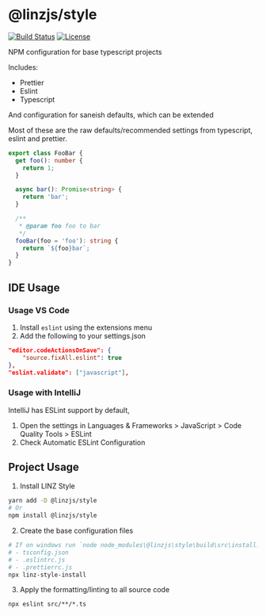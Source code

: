 # @linzjs/style

[![Build Status](https://github.com/linz/style-js/workflows/Build/badge.svg)](https://github.com/linz/style-js/actions)
[![License](https://img.shields.io/badge/license-MIT-blue.svg)](https://github.com/linz/style-js/blob/master/LICENSE)

NPM configuration for base typescript projects

Includes:
- Prettier
- Eslint 
- Typescript

And configuration for saneish defaults, which can be extended 

Most of these are the raw defaults/recommended settings from typescript, eslint and prettier.

```typescript
export class FooBar {
  get foo(): number {
    return 1;
  }

  async bar(): Promise<string> {
    return 'bar';
  }

  /**
   * @param foo foo to bar
   */
  fooBar(foo = 'foo'): string {
    return `${foo}bar`;
  }
}
```

## IDE Usage

### Usage VS Code
1. Install `eslint` using the extensions menu
2. Add the following to your settings.json
```json
"editor.codeActionsOnSave": {
    "source.fixAll.eslint": true
},
"eslint.validate": ["javascript"],
```

### Usage with IntelliJ
IntelliJ has ESLint support by default,

1. Open the settings in Languages & Frameworks > JavaScript > Code Quality Tools > ESLint
2. Check Automatic ESLint Configuration



## Project Usage

1. Install LINZ Style
```bash
yarn add -D @linzjs/style
# Or
npm install @linzjs/style
```

2. Create the base configuration files
```bash
# If on windows run `node node_modules\@linzjs\style\build\src\install.js`
# - tsconfig.json
# - .eslintrc.js
# - .prettierrc.js
npx linz-style-install
```


3. Apply the formatting/linting to all source code
```
npx eslint src/**/*.ts
```

